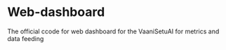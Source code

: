 # Web-dashboard
The official ccode for web dashboard for the VaaniSetuAI for metrics and data feeding
